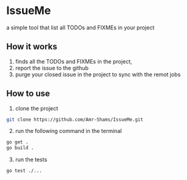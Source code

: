 # IssueMe
a simple tool that list all TODOs and FIXMEs in your project
## How it works 
1. finds all the TODOs and FIXMEs in the project,
2. report the issue to the github
3. purge your closed issue in the project to sync with the remot jobs

## How to use
1. clone the project 
```bash
git clone https://github.com/Amr-Shams/IssueMe.git
```
2. run the following command in the terminal
```bash
go get . 
go build . 
``` 
3. run the tests 
```bash
go test ./...
```
